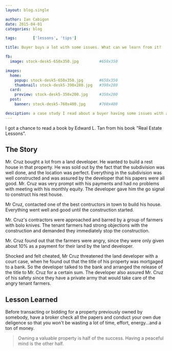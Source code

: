 ```yaml
---
layout: blog.single

author: Ian Cabigon
date: 2015-04-01
categories: blog

tags:		['lessons', 'tips']

title: Buyer buys a lot with some issues. What can we learn from it?

fb:
  image: stock-desk5-650x350.jpg         #650x350

images:
  home:
    popup: stock-desk5-650x350.jpg       #650x350
    thumbnail: stock-desk5-390x280.jpg   #390x280
  card:
    preview: stock-desk5-350x200.jpg     #350x200
  post:
    banner: stock-desk5-760x400.jpg      #760x400

desciption: a case study I read about a buyer having some issues with a lot he bought from a developer. 
---
```


I got a chance to read a book by Edward L. Tan from his book "Real Estate Lessons". 

## The Story

Mr. Cruz bought a lot from a land developer. He wanted to build a rest house in that property. He was sold out by the fact that the subdivision was well done, and the location was perfect. Everything in the subdivision was well constructed and was assured by the developer that his papers were all good. Mr. Cruz was very prompt with his payments and had no problems with meeting with his monthly equity. The developer gave him the go signal to construct his rest house. 

Mr Cruz, contacted one of the best contructors in town to build his house. Everything went well and good until the construction started.

Mr. Cruz's contractors were approached and barred by a group of farmers with bolo knives. The tenant farmers had strong objections with the construction and demanded they immediately stop the construction.

Mr. Cruz found out that the farmers were angry, since they were only given about 10% as a payment for their land by the land developer. 

Shocked and felt cheated, Mr Cruz threatened the land developer with a court case, when he found out that the title of his property was mortgaged to a bank. So the developer talked to the bank and arranged the release of the title to Mr. Cruz for a certain sum. The developer also assured Mr. Cruz of his safety since they have a private army that would take care of the angry tenant farmers.

## Lesson Learned

Before transacting or bidding for a property previously owned by somebody, have a broker check all the papers and conduct your own due deligence so that you won't be wasting a lot of time, effort, energy...and a ton of money.

> Owning a valuable property is half of the success. Having a peaceful mind is the other half.
